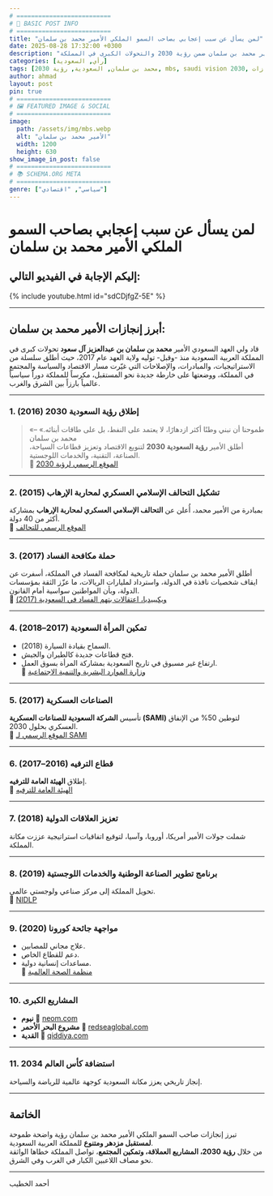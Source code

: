 ```yaml
---
# ==========================
# 📝 BASIC POST INFO
# ==========================
title: "لمن يسأل عن سبب إعجابي بصاحب السمو الملكي الأمير محمد بن سلمان"
date: 2025-08-28 17:32:00 +0300
description: "فيديو من إعداد أحمد الخطيب يفنّد إنجازات ولي العهد السعودي الأمير محمد بن سلمان ضمن رؤية 2030 والتحولات الكبرى في المملكة"
categories: [رأي, السعودية]
tags: [محمد بن سلمان, السعودية, رؤية 2030, mbs, saudi vision 2030, إنجازات]
author: ahmad
layout: post
pin: true
# ==========================
# 🖼️ FEATURED IMAGE & SOCIAL
# ==========================
image:
  path: /assets/img/mbs.webp
  alt: "الأمير محمد بن سلمان"
  width: 1200
  height: 630
show_image_in_post: false
# ==========================
# 📚 SCHEMA.ORG META
# ==========================
genre: ["سياسي", "اقتصادي"]
---
```


# لمن يسأل عن سبب إعجابي بصاحب السمو الملكي الأمير محمد بن سلمان

## إليكم الإجابة في الفيديو التالي:

{% include youtube.html id="sdCDjfgZ-5E" %}

---

## أبرز إنجازات الأمير محمد بن سلمان:

قاد ولي العهد السعودي الأمير **محمد بن سلمان بن عبدالعزيز آل سعود** تحولات كبرى في المملكة العربية السعودية منذ -وقبل- توليه ولاية العهد عام 2017، حيث أطلق سلسلة من الاستراتيجيات، والمبادرات، والإصلاحات التي غيّرت مسار الاقتصاد والسياسة والمجتمع في المملكة، ووضعتها على خارطة جديدة نحو المستقبل، مكرساً للمملكة دوراً سياسياً عالمياً بارزاً بين الشرق والغرب.

---

### 1. إطلاق رؤية السعودية 2030 (2016)
> «طموحنا أن نبني وطنًا أكثر ازدهارًا، لا يعتمد على النفط، بل على طاقات أبنائه.» – محمد بن سلمان  
أطلق الأمير **رؤية السعودية 2030** لتنويع الاقتصاد وتعزيز قطاعات السياحة، الصناعة، التقنية، والخدمات اللوجستية.  
🔗 [الموقع الرسمي لرؤية 2030](https://www.vision2030.gov.sa)

---

### 2. تشكيل التحالف الإسلامي العسكري لمحاربة الإرهاب (2015)
بمبادرة من الأمير محمد، أُعلن عن **التحالف الإسلامي العسكري لمحاربة الإرهاب** بمشاركة أكثر من 40 دولة.  
🔗 [الموقع الرسمي للتحالف](https://imctc.org)

---

### 3. حملة مكافحة الفساد (2017)
أطلق الأمير محمد بن سلمان حملة تاريخية لمكافحة الفساد في المملكة، أسفرت عن ايقاف شخصيات نافذة في الدولة، واسترداد لمليارات الريالات، ما عزّز الثقة بمؤسسات الدولة، وبأن المواطنين سواسية أمام القانون.  
🔗 [ويكيبيديا، اعتقالات بتهم الفساد في السعودية (2017)](https://ar.wikipedia.org/wiki/%D8%A7%D8%B9%D8%AA%D9%82%D8%A7%D9%84%D8%A7%D8%AA_%D8%A8%D8%AA%D9%87%D9%85_%D8%A7%D9%84%D9%81%D8%B3%D8%A7%D8%AF_%D9%81%D9%8A_%D8%A7%D9%84%D8%B3%D8%B9%D9%88%D8%AF%D9%8A%D8%A9_(2017))

---

### 4. تمكين المرأة السعودية (2017–2018)
- السماح بقيادة السيارة (2018).  
- فتح قطاعات جديدة كالطيران والجيش.  
- ارتفاع غير مسبوق في تاريخ السعودية بمشاركة المرأة بسوق العمل.  
🔗 [وزارة الموارد البشرية والتنمية الاجتماعية](https://www.hrsd.gov.sa/care-about-you/womens-empowerment#:~:text=%D8%A7%D9%86%D8%B7%D9%84%D8%A7%D9%82%D8%A7%20%D9%85%D9%86%20%D8%B1%D8%A4%D9%8A%D8%A9%20%D8%A7%D9%84%D9%85%D9%85%D9%84%D9%83%D8%A9%202030%20%D9%88%D8%A8%D8%B1%D8%A7%D9%85%D8%AC%D9%87%D8%A7%20%D8%AD%D8%B8%D9%8A%20%D9%85%D9%84%D9%81,%D8%A7%D9%84%D8%A7%D9%82%D8%AA%D8%B5%D8%A7%D8%AF%D9%8A%D8%A9%20%D9%88%D8%A7%D9%84%D8%A7%D8%AC%D8%AA%D9%85%D8%A7%D8%B9%D9%8A%D8%A9%20%D9%88%D8%A7%D9%84%D8%B9%D9%84%D9%85%D9%8A%D8%A9%20%D9%88%D8%A7%D9%84%D8%AB%D9%82%D8%A7%D9%81%D9%8A%D8%A9%20%D9%88%D8%BA%D9%8A%D8%B1%D9%87%D8%A7%20%D9%88%D8%B9%D9%84%D9%89%20%D8%AC%D9%85%D9%8A%D8%B9%20%D8%A7%D9%84%D9%85%D8%B3%D8%AA%D9%88%D9%8A%D8%A7%D8%AA.)

---

### 5. الصناعات العسكرية (2017)
تأسيس **الشركة السعودية للصناعات العسكرية (SAMI)** لتوطين 50% من الإنفاق العسكري بحلول 2030.  
🔗 [الموقع الرسمي لـ SAMI](https://www.sami.com.sa)

---

### 6. قطاع الترفيه (2016–2017)
إطلاق **الهيئة العامة للترفيه**.  
🔗 [الهيئة العامة للترفيه](https://www.gea.gov.sa)

---

### 7. تعزيز العلاقات الدولية (2018)
شملت جولات الأمير أمريكا، أوروبا، وآسيا، لتوقيع اتفاقيات استراتيجية عززت مكانة المملكة.  

---

### 8. برنامج تطوير الصناعة الوطنية والخدمات اللوجستية (2019)
تحويل المملكة إلى مركز صناعي ولوجستي عالمي.  
🔗 [NIDLP](https://nidlp.gov.sa)

---

### 9. مواجهة جائحة كورونا (2020)
- علاج مجاني للمصابين.  
- دعم للقطاع الخاص.  
- مساعدات إنسانية دولية.  
🔗 [منظمة الصحة العالمية](https://www.who.int/news-room/feature-stories/detail/who-and-donors-continue-to-provide-critical-support-to-countries-fighting-covid-19)

---

### 10. المشاريع الكبرى
- **نيوم** 🔗 [neom.com](https://www.neom.com)  
- **مشروع البحر الأحمر** 🔗 [redseaglobal.com](https://www.redseaglobal.com)  
- **القدية** 🔗 [qiddiya.com](https://www.qiddiya.com)

---

### 11. استضافة كأس العالم 2034
إنجاز تاريخي يعزز مكانة السعودية كوجهة عالمية للرياضة والسياحة.  

---

## الخاتمة
تبرز إنجازات صاحب السمو الملكي الأمير محمد بن سلمان رؤية واضحة طموحة **لمستقبل مزدهر ومتنوع** للمملكة العربية السعودية.  
من خلال **رؤية 2030، المشاريع العملاقة، وتمكين المجتمع**، تواصل المملكة خطاها الواثقة نحو مصاف اللاعبين الكبار في الغرب وفي الشرق.

---

أحمد الخطيب